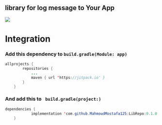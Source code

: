 ## library for log message to Your App

[![](https://jitpack.io/v/MahmoudMostafa125/LibRepo.svg)](https://jitpack.io/#MahmoudMostafa125/LibRepo)

# Integration


### Add this dependency to  ``` build.gradle(Module: app) ```

```java
allprojects {
		repositories {
			...
			maven { url 'https://jitpack.io' }
		}
	}
```


### And add this to   ``` build.gradle(project:)```

```java
dependencies {
	        implementation 'com.github.MahmoudMostafa125:LibRepo:0.1.0'
	}
 ``` 
